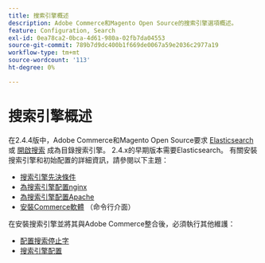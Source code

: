 ```yaml
---
title: 搜索引擎概述
description: Adobe Commerce和Magento Open Source的搜索引擎選項概述。
feature: Configuration, Search
exl-id: 0ea78ca2-0bca-4d61-980a-02fb7da04553
source-git-commit: 789b7d9dc400b1f669de0067a59e2036c2977a19
workflow-type: tm+mt
source-wordcount: '113'
ht-degree: 0%

---
```


# 搜索引擎概述

在2.4.4版中，Adobe Commerce和Magento Open Source要求 [Elasticsearch] 或 [開啟搜索] 成為目錄搜索引擎。 2.4.x的早期版本需要Elasticsearch。 有關安裝搜索引擎和初始配置的詳細資訊，請參閱以下主題：

- [搜索引擎先決條件](../../installation/prerequisites/search-engine/overview.md)
- [為搜索引擎配置nginx](../../installation/prerequisites/search-engine/configure-nginx.md)
- [為搜索引擎配置Apache](../../installation/prerequisites/search-engine/configure-apache.md)
- [安裝Commerce軟體](../../installation/composer.md) （命令行介面）

在安裝搜索引擎並將其與Adobe Commerce整合後，必須執行其他維護：

- [配置搜索停止字](search-stopwords.md)
- [搜索引擎配置](configure-search-engine.md)

<!-- Link Definitions -->

[Elasticsearch]: https://www.elastic.co
[開啟搜索]: https://opensearch.org/docs/latest/opensearch/install/index/
